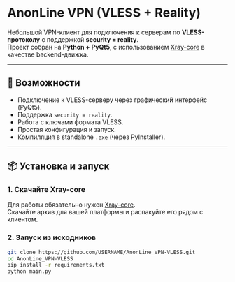 # AnonLine VPN (VLESS + Reality)

Небольшой VPN-клиент для подключения к серверам по **VLESS-протоколу** с поддержкой **security = reality**.  
Проект собран на **Python + PyQt5**, с использованием [Xray-core](https://github.com/XTLS/Xray-core) в качестве backend-движка.

---

## 🚀 Возможности
- Подключение к VLESS-серверу через графический интерфейс (PyQt5).
- Поддержка `security = reality`.
- Работа с ключами формата VLESS.
- Простая конфигурация и запуск.
- Компиляция в standalone `.exe` (через PyInstaller).

---

## 📦 Установка и запуск

### 1. Скачайте Xray-core
Для работы обязательно нужен [Xray-core](https://github.com/XTLS/Xray-core/releases).  
Скачайте архив для вашей платформы и распакуйте его рядом с клиентом.

### 2. Запуск из исходников
```bash
git clone https://github.com/USERNAME/AnonLine_VPN-VLESS.git
cd AnonLine_VPN-VLESS
pip install -r requirements.txt
python main.py
